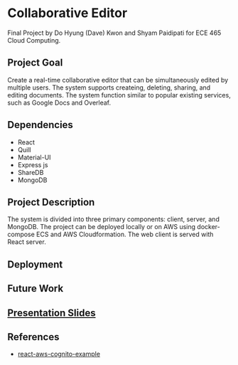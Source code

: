 # Collaborative Editor
Final Project by Do Hyung (Dave) Kwon and Shyam Paidipati for ECE 465 Cloud Computing. 
## Project Goal
Create a real-time collaborative editor that can be simultaneously edited by multiple users. The system supports createing, deleting, sharing, and editing documents. The system function similar to popular existing services, such as Google Docs and Overleaf.  
## Dependencies
* React
* Quill
* Material-UI
* Express js
* ShareDB
* MongoDB
## Project Description
The system is divided into three primary components: client, server, and MongoDB. The project can be deployed locally or on AWS using docker-compose ECS and AWS Cloudformation. The web client is served with React server. 
    

## Deployment

## Future Work

## [Presentation Slides](https://docs.google.com/presentation/d/e/2PACX-1vQL80X3eEtKfeL-Q7mCkrRyv0-uwKQwc4Vrefkbz8oIpE1UZ_2HhfqFVb4G9YN4xBCa2G2iJuSuWPrq/pub?start=false&loop=false&delayms=3000)

## References
* [react-aws-cognito-example](https://github.com/patmood/react-aws-cognito-example)
